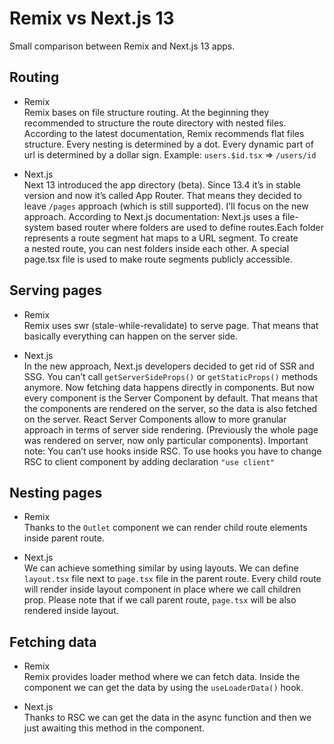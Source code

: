 # Remix vs Next.js 13

Small comparison between Remix and Next.js 13 apps.

## Routing

- Remix\
  Remix bases on file structure routing. At the beginning they recommended to structure the route directory with nested files.
  According to the latest documentation, Remix recommends flat files structure. Every nesting is determined by a dot. Every dynamic part of url is determined by a dollar sign.
  Example:
  `users.$id.tsx` => `/users/id`

- Next.js\
  Next 13 introduced the app directory (beta). Since 13.4 it’s in stable version and now it’s called App Router. That means they decided to leave `/pages` approach (which is still supported). I’ll focus on the new approach.
  According to Next.js documentation:
  Next.js uses a file-system based router where folders are used to define routes.Each folder represents a route segment hat maps to a URL segment. To create a nested route, you can nest folders inside each other. A special page.tsx file is used to make route segments publicly accessible.

## Serving pages

- Remix\
  Remix uses swr (stale-while-revalidate) to serve page. That means that basically everything can happen on the server side.

- Next.js\
  In the new approach, Next.js developers decided to get rid of SSR and SSG. You can’t call `getServerSideProps()` or `getStaticProps()` methods anymore. Now fetching data happens directly in components. But now every component is the Server Component by default. That means that the components are rendered on the server, so the data is also fetched on the server. React Server Components allow to more granular approach in terms of server side rendering. (Previously the whole page was rendered on server, now only particular components). Important note: You can’t use hooks inside RSC. To use hooks you have to change RSC to client component by adding declaration `"use client"`

## Nesting pages

- Remix\
  Thanks to the `Outlet` component we can render child route elements inside parent route.

- Next.js\
  We can achieve something similar by using layouts. We can define `layout.tsx` file next to `page.tsx` file in the parent route. Every child route will render inside layout component in place where we call children prop. Please note that if we call parent route, `page.tsx` will be also rendered inside layout.

## Fetching data

- Remix\
  Remix provides loader method where we can fetch data. Inside the component we can get the data by using the `useLoaderData()` hook.

- Next.js\
  Thanks to RSC we can get the data in the async function and then we just awaiting this method in the component.
